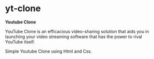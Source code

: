 # yt-clone
<b>Youtube Clone</b>


YouTube Clone is an efficacious video-sharing solution that aids you in launching your video streaming software that has the power to rival YouTube itself.

Simple Youtube Clone using Html and Css.



